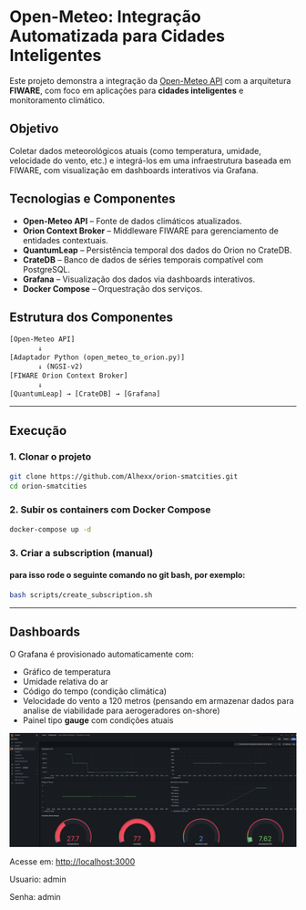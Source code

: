 # Open-Meteo: Integração Automatizada para Cidades Inteligentes

Este projeto demonstra a integração da [Open-Meteo API](https://open-meteo.com) com a arquitetura **FIWARE**, com foco em aplicações para **cidades inteligentes** e monitoramento climático.

## Objetivo

Coletar dados meteorológicos atuais (como temperatura, umidade, velocidade do vento, etc.) e integrá-los em uma infraestrutura baseada em FIWARE, com visualização em dashboards interativos via Grafana.

## Tecnologias e Componentes

- **Open-Meteo API** – Fonte de dados climáticos atualizados.
- **Orion Context Broker** – Middleware FIWARE para gerenciamento de entidades contextuais.
- **QuantumLeap** – Persistência temporal dos dados do Orion no CrateDB.
- **CrateDB** – Banco de dados de séries temporais compatível com PostgreSQL.
- **Grafana** – Visualização dos dados via dashboards interativos.
- **Docker Compose** – Orquestração dos serviços.

## Estrutura dos Componentes

```plaintext
[Open-Meteo API]
       ↓
[Adaptador Python (open_meteo_to_orion.py)]
       ↓ (NGSI-v2)
[FIWARE Orion Context Broker]
       ↓
[QuantumLeap] → [CrateDB] → [Grafana]
```

---

## Execução

### 1. Clonar o projeto

```bash
git clone https://github.com/Alhexx/orion-smatcities.git
cd orion-smatcities
```

### 2. Subir os containers com Docker Compose

```bash
docker-compose up -d
```

### 3. Criar a subscription (manual)

#### para isso rode o seguinte comando no git bash, por exemplo:

```bash
bash scripts/create_subscription.sh
```

---

## Dashboards

O Grafana é provisionado automaticamente com:

- Gráfico de temperatura
- Umidade relativa do ar
- Código do tempo (condição climática)
- Velocidade do vento a 120 metros (pensando em armazenar dados para analise de viabilidade para aerogeradores on-shore)
- Painel tipo **gauge** com condições atuais

![Texto Alternativo](./public/image.png)

Acesse em: [http://localhost:3000](http://localhost:3000)

Usuario: admin

Senha: admin
